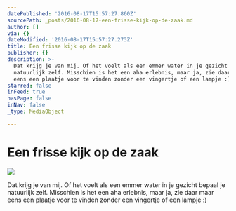 ```yaml
---
datePublished: '2016-08-17T15:57:27.860Z'
sourcePath: _posts/2016-08-17-een-frisse-kijk-op-de-zaak.md
author: []
via: {}
dateModified: '2016-08-17T15:57:27.273Z'
title: Een frisse kijk op de zaak
publisher: {}
description: >-
  Dat krijg je van mij. Of het voelt als een emmer water in je gezicht bepaal je
  natuurlijk zelf. Misschien is het een aha erlebnis, maar ja, zie daar maar
  eens een plaatje voor te vinden zonder een vingertje of een lampje :)
starred: false
inFeed: true
hasPage: false
inNav: false
_type: MediaObject

---
```

# Een frisse kijk op de zaak
![](https://the-grid-user-content.s3-us-west-2.amazonaws.com/2d92e375-aeea-4836-b9e3-692f30b8e5d1.jpg)

Dat krijg je van mij. Of het voelt als een emmer water in je gezicht bepaal je natuurlijk zelf. Misschien is het een aha erlebnis, maar ja, zie daar maar eens een plaatje voor te vinden zonder een vingertje of een lampje :)